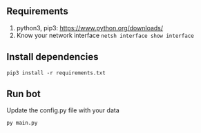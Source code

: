 ## Requirements
 1. python3, pip3: https://www.python.org/downloads/
 2. Know your network interface `netsh interface show interface`


## Install dependencies

```
pip3 install -r requirements.txt
```

## Run bot
Update the config.py file with your data
```
py main.py
```
 